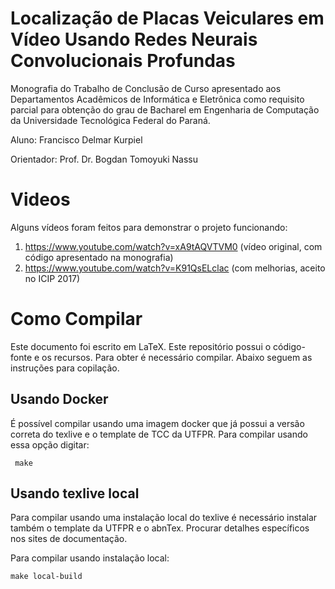 # Localização de Placas Veiculares em Vídeo Usando Redes Neurais Convolucionais Profundas

Monografia do Trabalho de Conclusão de Curso apresentado aos Departamentos
Acadêmicos de Informática e Eletrônica como requisito parcial para obtenção do
grau de Bacharel em Engenharia de Computação da Universidade Tecnológica Federal
do Paraná.

Aluno: Francisco Delmar Kurpiel

Orientador: Prof. Dr. Bogdan Tomoyuki Nassu

# Videos
Alguns vídeos foram feitos para demonstrar o projeto funcionando:

1. https://www.youtube.com/watch?v=xA9tAQVTVM0 (vídeo original, com código apresentado na monografia)
2. https://www.youtube.com/watch?v=K91QsELclac (com melhorias, aceito no ICIP 2017)

# Como Compilar

Este documento foi escrito em LaTeX. Este repositório possui o código-fonte
e os recursos. Para obter é necessário compilar. Abaixo seguem as instruções
para copilação.

## Usando Docker
É possível compilar usando uma imagem docker que já possui a versão correta do
texlive e o template de TCC da UTFPR. Para compilar usando essa opção digitar:

```
 make
```

## Usando texlive local
Para compilar usando uma instalação local do texlive é necessário instalar
também o template da UTFPR e o abnTex. Procurar detalhes específicos nos sites
de documentação.

Para compilar usando instalação local:

```
make local-build
```

